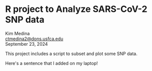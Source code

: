 # R project to Analyze SARS-CoV-2 SNP data

Kim Medina  
ctmedina2@dons.usfca.edu  
September 23, 2024  

This project includes a script to subset and plot some SNP data.

Here's a sentence that I added on my laptop!
